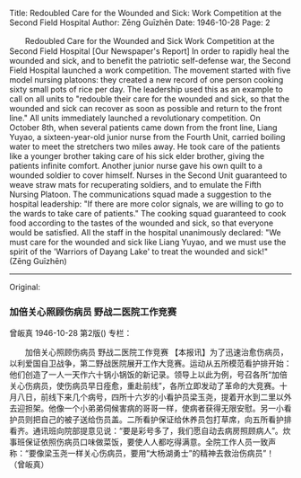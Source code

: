 Title: Redoubled Care for the Wounded and Sick: Work Competition at the Second Field Hospital
Author: Zēng Guīzhēn
Date: 1946-10-28
Page: 2

　　Redoubled Care for the Wounded and Sick
    Work Competition at the Second Field Hospital
    [Our Newspaper's Report] In order to rapidly heal the wounded and sick, and to benefit the patriotic self-defense war, the Second Field Hospital launched a work competition. The movement started with five model nursing platoons: they created a new record of one person cooking sixty small pots of rice per day. The leadership used this as an example to call on all units to "redouble their care for the wounded and sick, so that the wounded and sick can recover as soon as possible and return to the front line." All units immediately launched a revolutionary competition. On October 8th, when several patients came down from the front line, Liang Yuyao, a sixteen-year-old junior nurse from the Fourth Unit, carried boiling water to meet the stretchers two miles away. He took care of the patients like a younger brother taking care of his sick elder brother, giving the patients infinite comfort. Another junior nurse gave his own quilt to a wounded soldier to cover himself. Nurses in the Second Unit guaranteed to weave straw mats for recuperating soldiers, and to emulate the Fifth Nursing Platoon. The communications squad made a suggestion to the hospital leadership: "If there are more color signals, we are willing to go to the wards to take care of patients." The cooking squad guaranteed to cook food according to the tastes of the wounded and sick, so that everyone would be satisfied. All the staff in the hospital unanimously declared: "We must care for the wounded and sick like Liang Yuyao, and we must use the spirit of the 'Warriors of Dayang Lake' to treat the wounded and sick!"
              (Zēng Guīzhēn)



<hr /> 

Original: 


### 加倍关心照顾伤病员  野战二医院工作竞赛
曾皈真
1946-10-28
第2版()
专栏：

　　加倍关心照顾伤病员
    野战二医院工作竞赛
    【本报讯】为了迅速治愈伤病员，以利爱国自卫战争，第二野战医院展开工作大竞赛。运动从五所模范看护排开始：他们创造了一人一天作六十锅小锅饭的新记录。领导上以此为例，号召各所“加倍关心伤病员，使伤病员早日痊愈，重赴前线”，各所立即发动了革命的大竞赛。十月八日，前线下来几个病号，四所十六岁的小看护员梁玉尧，提着开水到二里以外去迎担架。他像一个小弟弟伺候害病的哥哥一样，使病者获得无限安慰。另一小看护员则把自己的被子送给伤员盖。二所看护保证给休养员包打草席，向五所看护排看齐。通讯班向院部提意见说：“要是彩号多了，我们愿自动去病房照顾病人”。炊事班保证依照伤病员口味做菜饭，要使人人都吃得满意。全院工作人员一致声称：“要像梁玉尧一样关心伤病员，要用“大杨湖勇士”的精神去救治伤病员”！
              （曾皈真）
